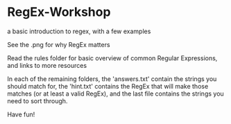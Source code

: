 # RegEx-Workshop
a basic introduction to regex, with a few examples

See the .png for why RegEx matters

Read the rules folder for basic overview of common Regular Expressions, and links to more resources

In each of the remaining folders, the 'answers.txt' contain the strings you should match for, the 'hint.txt' contains 
the RegEx that will make those matches (or at least a valid RegEx), and the last file contains the strings you need to sort through.

Have fun!
